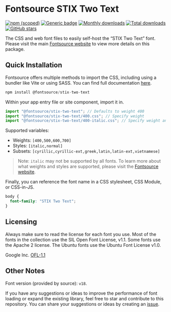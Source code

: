 # Fontsource STIX Two Text

[![npm (scoped)](https://img.shields.io/npm/v/@fontsource/stix-two-text?color=brightgreen)](https://www.npmjs.com/package/@fontsource/stix-two-text) [![Generic badge](https://img.shields.io/badge/fontsource-passing-brightgreen)](https://github.com/fontsource/fontsource) [![Monthly downloads](https://badgen.net/npm/dm/@fontsource/stix-two-text)](https://github.com/fontsource/fontsource) [![Total downloads](https://badgen.net/npm/dt/@fontsource/stix-two-text)](https://github.com/fontsource/fontsource) [![GitHub stars](https://img.shields.io/github/stars/fontsource/fontsource.svg?style=social&label=Star)](https://github.com/fontsource/fontsource/stargazers)

The CSS and web font files to easily self-host the “STIX Two Text” font. Please visit the main [Fontsource website](https://fontsource.org/fonts/stix-two-text) to view more details on this package.

## Quick Installation

Fontsource offers multiple methods to import the CSS, including using a bundler like Vite or using SASS. You can find full documentation [here](https://fontsource.org/docs/getting-started/introduction).

```javascript
npm install @fontsource/stix-two-text
```

Within your app entry file or site component, import it in.

```javascript
import "@fontsource/stix-two-text"; // Defaults to weight 400
import "@fontsource/stix-two-text/400.css"; // Specify weight
import "@fontsource/stix-two-text/400-italic.css"; // Specify weight and style
```

Supported variables:
- Weights: `[400,500,600,700]`
- Styles: `[italic,normal]`
- Subsets: `[cyrillic,cyrillic-ext,greek,latin,latin-ext,vietnamese]`

> Note: `italic` may not be supported by all fonts. To learn more about what weights and styles are supported, please visit the [Fontsource website](https://fontsource.org/fonts/stix-two-text).

Finally, you can reference the font name in a CSS stylesheet, CSS Module, or CSS-in-JS.

```css
body {
  font-family: "STIX Two Text";
}
```

## Licensing
Always make sure to read the license for each font you use. Most of the fonts in the collection use the SIL Open Font License, v1.1. Some fonts use the Apache 2 license. The Ubuntu fonts use the Ubuntu Font License v1.0.

Google Inc.
[OFL-1.1](http://scripts.sil.org/OFL)

## Other Notes
Font version (provided by source): `v18`.

If you have any suggestions or ideas to improve the performance of font loading or expand the existing library, feel free to star and contribute to this repository. You can share your suggestions or ideas by creating an [issue](https://github.com/fontsource/fontsource/issues).